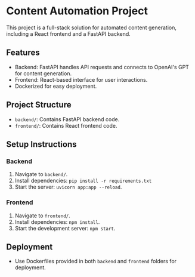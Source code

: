 
# Content Automation Project

This project is a full-stack solution for automated content generation, including a React frontend and a FastAPI backend.

## Features
- Backend: FastAPI handles API requests and connects to OpenAI's GPT for content generation.
- Frontend: React-based interface for user interactions.
- Dockerized for easy deployment.

## Project Structure
- `backend/`: Contains FastAPI backend code.
- `frontend/`: Contains React frontend code.

## Setup Instructions

### Backend
1. Navigate to `backend/`.
2. Install dependencies: `pip install -r requirements.txt`
3. Start the server: `uvicorn app:app --reload`.

### Frontend
1. Navigate to `frontend/`.
2. Install dependencies: `npm install`.
3. Start the development server: `npm start`.

## Deployment
- Use Dockerfiles provided in both `backend` and `frontend` folders for deployment.
